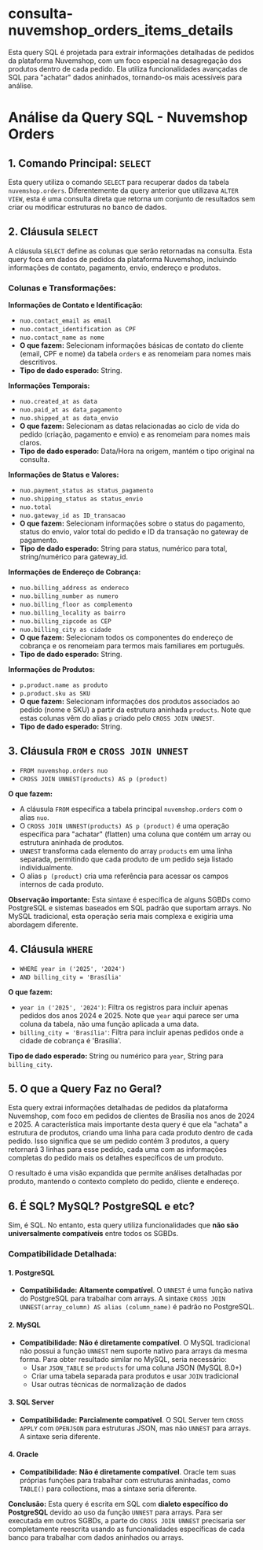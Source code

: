 # consulta-nuvemshop_orders_items_details
  Esta query SQL é projetada para extrair informações detalhadas de pedidos da plataforma Nuvemshop, com um foco especial na desagregação dos produtos dentro de cada pedido. Ela utiliza funcionalidades avançadas de SQL para "achatar" dados aninhados, tornando-os mais acessíveis para análise.


# Análise da Query SQL - Nuvemshop Orders

## 1. Comando Principal: `SELECT`

Esta query utiliza o comando `SELECT` para recuperar dados da tabela `nuvemshop.orders`. Diferentemente da query anterior que utilizava `ALTER VIEW`, esta é uma consulta direta que retorna um conjunto de resultados sem criar ou modificar estruturas no banco de dados.

## 2. Cláusula `SELECT`

A cláusula `SELECT` define as colunas que serão retornadas na consulta. Esta query foca em dados de pedidos da plataforma Nuvemshop, incluindo informações de contato, pagamento, envio, endereço e produtos.

### Colunas e Transformações:

**Informações de Contato e Identificação:**
- `nuo.contact_email as email`
- `nuo.contact_identification as CPF`
- `nuo.contact_name as nome`
- **O que fazem:** Selecionam informações básicas de contato do cliente (email, CPF e nome) da tabela `orders` e as renomeiam para nomes mais descritivos.
- **Tipo de dado esperado:** String.

**Informações Temporais:**
- `nuo.created_at as data`
- `nuo.paid_at as data_pagamento`
- `nuo.shipped_at as data_envio`
- **O que fazem:** Selecionam as datas relacionadas ao ciclo de vida do pedido (criação, pagamento e envio) e as renomeiam para nomes mais claros.
- **Tipo de dado esperado:** Data/Hora na origem, mantém o tipo original na consulta.

**Informações de Status e Valores:**
- `nuo.payment_status as status_pagamento`
- `nuo.shipping_status as status_envio`
- `nuo.total`
- `nuo.gateway_id as ID_transacao`
- **O que fazem:** Selecionam informações sobre o status do pagamento, status do envio, valor total do pedido e ID da transação no gateway de pagamento.
- **Tipo de dado esperado:** String para status, numérico para total, string/numérico para gateway_id.

**Informações de Endereço de Cobrança:**
- `nuo.billing_address as endereco`
- `nuo.billing_number as numero`
- `nuo.billing_floor as complemento`
- `nuo.billing_locality as bairro`
- `nuo.billing_zipcode as CEP`
- `nuo.billing_city as cidade`
- **O que fazem:** Selecionam todos os componentes do endereço de cobrança e os renomeiam para termos mais familiares em português.
- **Tipo de dado esperado:** String.

**Informações de Produtos:**
- `p.product.name as produto`
- `p.product.sku as SKU`
- **O que fazem:** Selecionam informações dos produtos associados ao pedido (nome e SKU) a partir da estrutura aninhada `products`. Note que estas colunas vêm do alias `p` criado pelo `CROSS JOIN UNNEST`.
- **Tipo de dado esperado:** String.

## 3. Cláusula `FROM` e `CROSS JOIN UNNEST`

- `FROM nuvemshop.orders nuo`
- `CROSS JOIN UNNEST(products) AS p (product)`

**O que fazem:** 
- A cláusula `FROM` especifica a tabela principal `nuvemshop.orders` com o alias `nuo`.
- O `CROSS JOIN UNNEST(products) AS p (product)` é uma operação específica para "achatar" (flatten) uma coluna que contém um array ou estrutura aninhada de produtos. 
- `UNNEST` transforma cada elemento do array `products` em uma linha separada, permitindo que cada produto de um pedido seja listado individualmente.
- O alias `p (product)` cria uma referência para acessar os campos internos de cada produto.

**Observação importante:** Esta sintaxe é específica de alguns SGBDs como PostgreSQL e sistemas baseados em SQL padrão que suportam arrays. No MySQL tradicional, esta operação seria mais complexa e exigiria uma abordagem diferente.

## 4. Cláusula `WHERE`

- `WHERE year in ('2025', '2024')`
- `AND billing_city = 'Brasília'`

**O que fazem:**
- `year in ('2025', '2024')`: Filtra os registros para incluir apenas pedidos dos anos 2024 e 2025. Note que `year` aqui parece ser uma coluna da tabela, não uma função aplicada a uma data.
- `billing_city = 'Brasília'`: Filtra para incluir apenas pedidos onde a cidade de cobrança é 'Brasília'.

**Tipo de dado esperado:** String ou numérico para `year`, String para `billing_city`.

## 5. O que a Query Faz no Geral?

Esta query extrai informações detalhadas de pedidos da plataforma Nuvemshop, com foco em pedidos de clientes de Brasília nos anos de 2024 e 2025. A característica mais importante desta query é que ela "achata" a estrutura de produtos, criando uma linha para cada produto dentro de cada pedido. Isso significa que se um pedido contém 3 produtos, a query retornará 3 linhas para esse pedido, cada uma com as informações completas do pedido mais os detalhes específicos de um produto.

O resultado é uma visão expandida que permite análises detalhadas por produto, mantendo o contexto completo do pedido, cliente e endereço.

## 6. É SQL? MySQL? PostgreSQL e etc?

Sim, é SQL. No entanto, esta query utiliza funcionalidades que **não são universalmente compatíveis** entre todos os SGBDs.

### Compatibilidade Detalhada:

#### 1. PostgreSQL
- **Compatibilidade:** **Altamente compatível**. O `UNNEST` é uma função nativa do PostgreSQL para trabalhar com arrays. A sintaxe `CROSS JOIN UNNEST(array_column) AS alias (column_name)` é padrão no PostgreSQL.

#### 2. MySQL
- **Compatibilidade:** **Não é diretamente compatível**. O MySQL tradicional não possui a função `UNNEST` nem suporte nativo para arrays da mesma forma. Para obter resultado similar no MySQL, seria necessário:
  - Usar `JSON_TABLE` se `products` for uma coluna JSON (MySQL 8.0+)
  - Criar uma tabela separada para produtos e usar `JOIN` tradicional
  - Usar outras técnicas de normalização de dados

#### 3. SQL Server
- **Compatibilidade:** **Parcialmente compatível**. O SQL Server tem `CROSS APPLY` com `OPENJSON` para estruturas JSON, mas não `UNNEST` para arrays. A sintaxe seria diferente.

#### 4. Oracle
- **Compatibilidade:** **Não é diretamente compatível**. Oracle tem suas próprias funções para trabalhar com estruturas aninhadas, como `TABLE()` para collections, mas a sintaxe seria diferente.

**Conclusão:** Esta query é escrita em SQL com **dialeto específico do PostgreSQL** devido ao uso da função `UNNEST` para arrays. Para ser executada em outros SGBDs, a parte do `CROSS JOIN UNNEST` precisaria ser completamente reescrita usando as funcionalidades específicas de cada banco para trabalhar com dados aninhados ou arrays.
